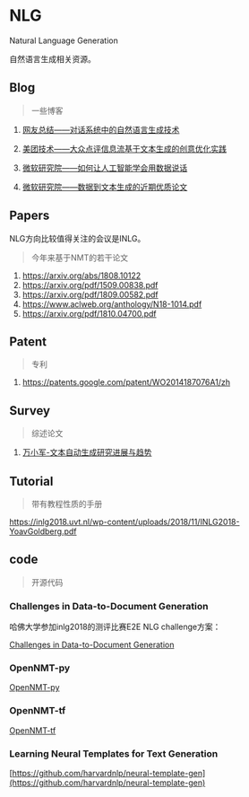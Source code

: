 # NLG

Natural Language Generation

自然语言生成相关资源。

## Blog

> 一些博客

1. [网友总结——对话系统中的自然语言生成技术](https://zhuanlan.zhihu.com/p/49197552)

2. [美团技术——大众点评信息流基于文本生成的创意优化实践](https://tech.meituan.com/2019/03/14/information-flow-creative-optimization-practices.html)

3. [微软研究院——如何让人工智能学会用数据说话](https://www.msra.cn/zh-cn/news/features/text-generation-from-structured-data-20170314)

4. [微软研究院——数据到文本生成的近期优质论文](https://www.msra.cn/zh-cn/news/features/data2text-paper-list)

## Papers

NLG方向比较值得关注的会议是INLG。

> 今年来基于NMT的若干论文

1. https://arxiv.org/abs/1808.10122
2. https://arxiv.org/pdf/1509.00838.pdf
3. https://arxiv.org/pdf/1809.00582.pdf
4. https://www.aclweb.org/anthology/N18-1014.pdf
5. https://arxiv.org/pdf/1810.04700.pdf

## Patent

> 专利

1. https://patents.google.com/patent/WO2014187076A1/zh

## Survey

> 综述论文

1. [万小军-文本自动生成研究进展与趋势](https://wanxiaojun.github.io/TextGenerationSurvey.pdf)


## Tutorial

> 带有教程性质的手册

https://inlg2018.uvt.nl/wp-content/uploads/2018/11/INLG2018-YoavGoldberg.pdf

## code

> 开源代码

### Challenges in Data-to-Document Generation

哈佛大学参加inlg2018的测评比赛E2E NLG challenge方案：

[Challenges in Data-to-Document Generation](https://github.com/harvardnlp/data2text)

### OpenNMT-py

[OpenNMT-py](https://github.com/OpenNMT/OpenNMT-py)

### OpenNMT-tf

[OpenNMT-tf](https://github.com/OpenNMT/OpenNMT-tf)

### Learning Neural Templates for Text Generation

[https://github.com/harvardnlp/neural-template-gen](https://github.com/harvardnlp/neural-template-gen)
